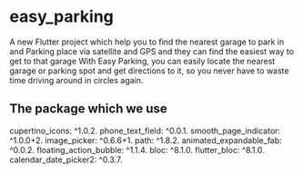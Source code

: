 # easy_parking

A new Flutter project which help you to find the nearest garage to park in and Parking place via satellite and GPS
 and they can find the easiest way to get to that garage
With Easy Parking, you can easily locate the nearest garage or parking spot and get directions to it, 
so you never have to waste time driving around in circles again.

## The package which we use 
  cupertino_icons: ^1.0.2.
  phone_text_field: ^0.0.1.
  smooth_page_indicator: ^1.0.0+2.
  image_picker: ^0.6.6+1.
  path: ^1.8.2.
  animated_expandable_fab: ^0.0.2.
  floating_action_bubble: ^1.1.4.
  bloc: ^8.1.0.
  flutter_bloc: ^8.1.0.
  calendar_date_picker2: ^0.3.7.

